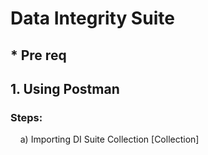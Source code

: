 # Data Integrity Suite

## * Pre req


## 1. Using Postman

### Steps:
&nbsp;&nbsp;&nbsp; a) Importing DI Suite Collection [Collection] 
